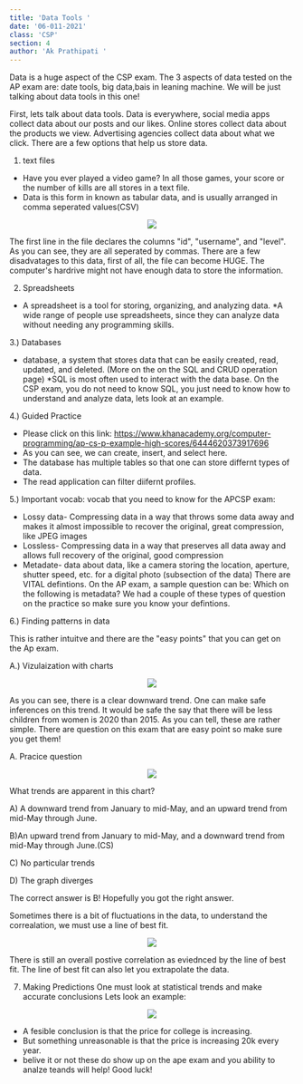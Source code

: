 ```yaml
---
title: 'Data Tools '
date: '06-011-2021'
class: 'CSP'
section: 4 
author: 'Ak Prathipati '
---
```

Data is a huge aspect of the CSP exam. The 3 aspects of data tested on the AP exam are: date tools, big data,bais in leaning machine. We will be just talking about data tools in this one!

First, lets talk about data tools. Data is everywhere, social media apps collect data about our posts and our likes. Online stores collect data about the products we view. Advertising agencies collect data about what we click. There are a few options that help us store data. 
1) text files
* Have you ever played a video game? In all those games, your score or the number of kills are all stores in a text file. 
* Data is this form in known as tabular data, and is usually arranged in comma seperated values(CSV)
<p align="center">
  <img src="http://i.gyazo.com/07fdf6a7dd0d92d5c909846c7e309d13.png" />
<p>
The first line in the file declares the columns "id", "username", and "level". As you can see, they are all seperated by commas. 
There are a few disadvatages to this data, first of all, the file can become HUGE. The computer's hardrive might not have enough data to store the information. 
  
  2) Spreadsheets 
  
  * A spreadsheet is a tool for storing, organizing, and analyzing data. 
  *A wide range of people use spreadsheets, since they can analyze data without needing any programming skills.
  
  3.) Databases 
  
  * database, a system that stores data that can be easily created, read, updated, and deleted. (More on the on the SQL and CRUD operation page) 
  *SQL is most often used to interact with the data base. 
  On the CSP exam, you do not need to know SQL, you just need to know how to understand and analyze data, lets look at an example.
  
  4.) Guided Practice
  * Please click on this link: https://www.khanacademy.org/computer-programming/ap-cs-p-example-high-scores/6444620373917696
  * As you can see, we can create, insert, and select here. 
  * The database has multiple tables so that one can store differnt types of data. 
  * The read application can filter diifernt profiles. 
  
  5.) Important vocab: 
  vocab that you need to know for the APCSP exam: 
  * Lossy data- Compressing data in a way that throws some data away and makes it almost impossible to recover the original, great compression, like JPEG images
  * Lossless- Compressing data in a way that preserves all data away and allows full recovery of the original, good compression
  * Metadate- data about data, like a camera storing the location, aperture, shutter speed, etc. for a digital photo (subsection of the data) 
There are VITAL defintions. On the AP exam, a sample question can be: Which on the following is metadata? We had a couple of these types of question on the practice so make sure you know your defintions. 
  
  6.) Finding patterns in data 
  
  This is rather intuitve and there are the "easy points" that you can get on the Ap exam. 
 
  A.) Vizulaization with charts 
  <p align="center">
  <img src="https://ourworldindata.org/exports/children-per-woman-UN-74fc09d9cb68ef3e2c16e8223117bd15_v8_850x600.svg" />
<p>
As you can see, there is a clear downward trend. One can make safe inferences on this trend. It would be safe the say that there will be less children from women is 2020 than 2015. As you can tell, these are rather simple. There are question on this exam that are easy point so make sure you get them! 

A. Pracice question
 <p align="center">
  <img src="https://cdn.kastatic.org/ka-perseus-images/9e1ad3721162023eb3df2048d5e1a9794e2342c0.png" />
<p>
What trends are apparent in this chart?
  
  A) A downward trend from January to mid-May, and an upward trend from mid-May through June.
  
  B)An upward trend from January to mid-May, and a downward trend from mid-May through June.(CS)
  
  C) No particular trends
  
  D) The graph diverges 

  The correct answer is B! Hopefully you got the right answer. 
  
  Sometimes there is a bit of fluctuations in the data, to understand the correalation, we must use a line of best fit.
  <p align="center">
  <img src="https://cdn.kastatic.org/ka-perseus-images/033e257032f64418c742c458ea915b2e53e595f0.png" />
<p>
  There is still an overall postive correlation as eviednced by the line of best fit. The line of best fit can also let you extrapolate the data. 
  
  7. Making Predictions 
  One must look at statistical trends and make accurate conclusions 
  Lets look an example: 
  <p align="center">
  <img src="https://www.collegetuitioncompare.com/images/charts/colleges/american-university-tuition-fees-chart.jpg" />
<p>
 
  * A fesible conclusion is that the price for college is increasing. 
  * But something unreasonable is that the price is increasing 20k every year. 
  * belive it or not these do show up on the ape exam and you ability to analze teands will help! 
  Good luck!
